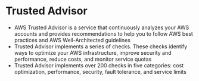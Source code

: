 
# Trusted Advisor
- AWS Trusted Advisor is a service that continuously analyzes your AWS accounts and provides recommendations to help 
  you to follow AWS best practices and AWS Well-Architected guidelines
- Trusted Advisor implements a series of checks. These checks identify ways to optimize your AWS infrastructure, improve 
  security and performance, reduce costs, and monitor service quotas 
- Trusted Advisor implements over 200 checks in five categories: cost optimization, performance, security, fault tolerance, 
  and service limits
